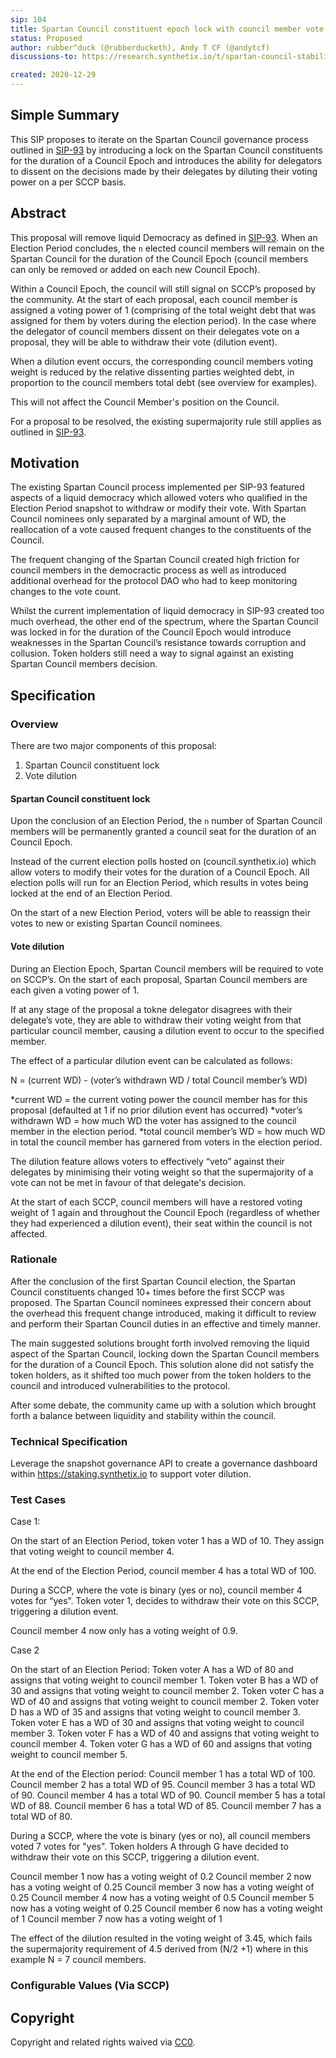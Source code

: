 ```yaml
---
sip: 104
title: Spartan Council constituent epoch lock with council member vote weight dilution.
status: Proposed
author: rubber^duck (@rubberducketh), Andy T CF (@andytcf)
discussions-to: https://research.synthetix.io/t/spartan-council-stability-liquidity/243/5

created: 2020-12-29
---
```


<!--You can leave these HTML comments in your merged SIP and delete the visible duplicate text guides, they will not appear and may be helpful to refer to if you edit it again. This is the suggested template for new SIPs. Note that an SIP number will be assigned by an editor. When opening a pull request to submit your SIP, please use an abbreviated title in the filename, `sip-draft_title_abbrev.md`. The title should be 44 characters or less.-->

## Simple Summary
<!--"If you can't explain it simply, you don't understand it well enough." Simply describe the outcome the proposed changes intend to achieve. This should be non-technical and accessible to a casual community member.-->

This SIP proposes to iterate on the Spartan Council governance process outlined in [SIP-93](./sip-93.md) by introducing a lock on the Spartan Council constituents for the duration of a Council Epoch and introduces the ability for delegators to dissent on the decisions made by their delegates by diluting their voting power on a per SCCP basis.

## Abstract
<!--A short (~200 word) description of the proposed change, the abstract should clearly describe the proposed change. This is what *will* be done if the SIP is implemented, not *why* it should be done or *how* it will be done. If the SIP proposes deploying a new contract, write, "we propose to deploy a new contract that will do x".-->

This proposal will remove liquid Democracy as defined in [SIP-93](./sip-93.md). When an Election Period concludes, the ```n``` elected council members will remain on the Spartan Council for the duration of the Council Epoch (council members can only be removed or added on each new Council Epoch).

Within a Council Epoch, the council will still signal on SCCP’s proposed by the community. At the start of each proposal, each council member is assigned a voting power of 1 (comprising of the total weight debt that was assigned for them by voters during the election period). In the case where the delegator of council members dissent on their delegates vote on a proposal, they will be able to withdraw their vote (dilution event).

When a dilution event occurs, the corresponding council members voting weight is reduced by the relative dissenting parties weighted debt, in proportion to the council members total debt (see overview for examples). 

This will not affect the Council Member's position on the Council. 

For a proposal to be resolved, the existing supermajority rule still applies as outlined in [SIP-93](./sip-93.md).

## Motivation
<!--This is the problem statement. This is the *why* of the SIP. It should clearly explain *why* the current state of the protocol is inadequate.  It is critical that you explain *why* the change is needed, if the SIP proposes changing how something is calculated, you must address *why* the current calculation is inaccurate or wrong. This is not the place to describe how the SIP will address the issue!-->

The existing Spartan Council process implemented per SIP-93 featured aspects of a liquid democracy which allowed voters who qualified in the Election Period snapshot to withdraw or modify their vote. With Spartan Council nominees only separated by a marginal amount of WD, the reallocation of a vote caused frequent changes to the constituents of the Council. 

The frequent changing of the Spartan Council created high friction for council members in the democractic process as well as introduced additional overhead for the protocol DAO who had to keep monitoring changes to the vote count.

Whilst the current implementation of liquid democracy in SIP-93 created too much overhead, the other end of the spectrum, where the Spartan Council was locked in for the duration of the Council Epoch would introduce weaknesses in the Spartan Council’s resistance towards corruption and collusion. Token holders still need a way to signal against an existing Spartan Council members decision. 

## Specification
<!--The specification should describe the syntax and semantics of any new feature, there are five sections
1. Overview
2. Rationale
3. Technical Specification
4. Test Cases
5. Configurable Values
-->

### Overview
<!--This is a high level overview of *how* the SIP will solve the problem. The overview should clearly describe how the new feature will be implemented.-->

There are two major components of this proposal:
1.  Spartan Council constituent lock
2. Vote dilution

#### Spartan Council constituent lock

Upon the conclusion of an Election Period, the ```n``` number of Spartan Council members will be permanently granted a council seat for the duration of an Council Epoch.

Instead of the current election polls hosted on (council.synthetix.io) which allow voters to modify their votes for the duration of a Council Epoch. All election polls will run for an Election Period, which results in votes being locked at the end of an Election Period.

On the start of a new Election Period, voters will be able to reassign their votes to new or existing Spartan Council nominees.

#### Vote dilution

During an Election Epoch, Spartan Council members will be required to vote on SCCP’s. On the start of each proposal, Spartan Council members are each given a voting power of 1. 

If at any stage of the proposal a tokne delegator disagrees with their delegate’s vote, they are able to withdraw their voting weight from that particular council member, causing a dilution event to occur to the specified member. 

The effect of a particular dilution event can be calculated as follows: 

N = (current WD) - (voter’s withdrawn WD / total Council member’s WD)

*current WD = the current voting power the council member has for this proposal (defaulted at 1 if no prior dilution event has occurred) 
*voter’s withdrawn WD = how much WD the voter has assigned to the council member in the election period.
*total council member’s WD = how much WD in total the council member has garnered from voters in the election period.

The dilution feature allows voters to effectively “veto” against their delegates by minimising their voting weight so that the supermajority of a vote can not be met in favour of that delegate's decision. 

At the start of each SCCP, council members will have a restored voting weight of 1 again and throughout the Council Epoch (regardless of whether they had experienced a dilution event), their seat within the council is not affected. 

### Rationale
<!--This is where you explain the reasoning behind how you propose to solve the problem. Why did you propose to implement the change in this way, what were the considerations and trade-offs. The rationale fleshes out what motivated the design and why particular design decisions were made. It should describe alternate designs that were considered and related work. The rationale may also provide evidence of consensus within the community, and should discuss important objections or concerns raised during discussion.-->

After the conclusion of the first Spartan Council election, the Spartan Council constituents changed 10+ times before the first SCCP was proposed. The Spartan Council nominees expressed their concern about the overhead this frequent change introduced, making it difficult to review and perform their Spartan Council duties in an effective and timely manner. 

The main suggested solutions brought forth involved removing the liquid aspect of the Spartan Council, locking down the Spartan Council members for the duration of a Council Epoch. This solution alone did not satisfy the token holders, as it shifted too much power from the token holders to the council and introduced vulnerabilities to the protocol.

After some debate, the community came up with a solution which brought forth a balance between liquidity and stability within the council.

### Technical Specification
<!--The technical specification should outline the public API of the changes proposed. That is, changes to any of the interfaces Synthetix currently exposes or the creations of new ones.-->

Leverage the snapshot governance API to create a governance dashboard within https://staking.synthetix.io to support voter dilution.

### Test Cases
<!--Test cases for an implementation are mandatory for SIPs but can be included with the implementation..-->

Case 1: 

On the start of an Election Period, token voter 1 has a WD of 10. They assign that voting weight to council member 4. 

At the end of the Election Period, council member 4 has a total WD of 100.

During a SCCP, where the vote is binary (yes or no), council member 4 votes for “yes”. Token voter 1, decides to withdraw their vote on this SCCP, triggering a dilution event.

Council member 4 now only has a voting weight of 0.9.

Case 2

On the start of an Election Period:
Token voter A has a WD of 80 and assigns that voting weight to council member 1. 
Token voter B has a WD of 30 and assigns that voting weight to council member 2. 
Token voter C has a WD of 40 and assigns that voting weight to council member 2. 
Token voter D has a WD of 35 and assigns that voting weight to council member 3.
Token voter E has a WD of 30 and assigns that voting weight to council member 3. 
Token voter F has a WD of 40 and assigns that voting weight to council member 4.
Token voter G has a WD of 60 and assigns that voting weight to council member 5. 

At the end of the Election period:
Council member 1 has a total WD of 100.
Council member 2 has a total WD of 95.
Council member 3 has a total WD of 90.
Council member 4 has a total WD of 90.
Council member 5 has a total WD of 88.
Council member 6 has a total WD of 85.
Council member 7 has a total WD of 80.

During a SCCP, where the vote is binary (yes or no), all council members voted 7 votes for "yes". Token holders A through G have decided to withdraw their vote on this SCCP, triggering a dilution event.

Council member 1 now has a voting weight of 0.2
Council member 2 now has a voting weight of 0.25
Council member 3 now has a voting weight of 0.25
Council member 4 now has a voting weight of 0.5
Council member 5 now has a voting weight of 0.25
Council member 6 now has a voting weight of 1
Council member 7 now has a voting weight of 1

The effect of the dilution resulted in the voting weight of 3.45, which fails the supermajority requirement of 4.5 derived from (N/2 +1) where in this example N = 7 council members.




### Configurable Values (Via SCCP)
<!--Please list all values configurable via SCCP under this implementation.-->


## Copyright
Copyright and related rights waived via [CC0](https://creativecommons.org/publicdomain/zero/1.0/).

